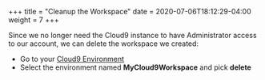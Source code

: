 +++
title = "Cleanup the Workspace"
date =  2020-07-06T18:12:29-04:00
weight = 7
+++

Since we no longer need the Cloud9 instance to have Administrator access
to our account, we can delete the workspace we created:

- Go to your [Cloud9 Environment](https://console.aws.amazon.com/cloud9/home)
- Select the environment named **MyCloud9Workspace** and pick **delete**
